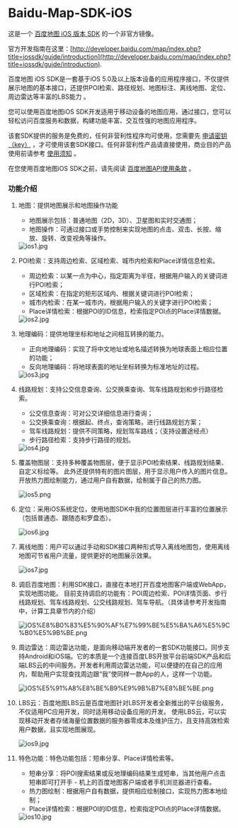 Baidu-Map-SDK-iOS
=================

这是一个 [百度地图 iOS 版本 SDK](http://developer.baidu.com/map/index.php?title=iossdk) 的一个非官方镜像。 

官方开发指南在这里：[http://developer.baidu.com/map/index.php?title=iossdk/guide/introduction](http://developer.baidu.com/map/index.php?title=iossdk/guide/introduction).

百度地图 iOS SDK是一套基于iOS 5.0及以上版本设备的应用程序接口，不仅提供展示地图的基本接口，还提供POI检索、路径规划、地图标注、离线地图、定位、周边雷达等丰富的LBS能力 。

您可以使用百度地图iOS SDK开发适用于移动设备的地图应用，通过接口，您可以轻松访问百度服务和数据，构建功能丰富、交互性强的地图应用程序。

该套SDK提供的服务是免费的，任何非营利性程序均可使用，您需要先 [申请密钥（key）](http://developer.baidu.com/map/ios-mobile-apply-key.htm) ，才可使用该套SDK接口。任何非营利性产品请直接使用，商业目的产品使用前请参考 [使用须知](http://developer.baidu.com/map/index.php?title=open/question) 。

在您使用百度地图iOS SDK之前，请先阅读 [百度地图API使用条款](http://developer.baidu.com/map/index.php?title=open/law) 。

### 功能介绍
1. 地图：提供地图展示和地图操作功能
	- 地图展示包括：普通地图（2D，3D）、卫星图和实时交通图；
	- 地图操作：可通过接口或手势控制来实现地图的点击、双击、长按、缩放、旋转、改变视角等操作。
	
	<img src="http://developer.baidu.com/map/static/img/ios1.jpg" alt="ios1.jpg">
	
2. POI检索：支持周边检索、区域检索、城市内检索和Place详情信息检索。
	- 周边检索：以某一点为中心，指定距离为半径，根据用户输入的关键词进行POI检索；
	- 区域检索：在指定的矩形区域内、根据关键词进行POI检索；
	- 城市内检索：在某一城市内，根据用户输入的关键字进行POI检索；
	- Place详情检索：根据POI的ID信息，检索指定POI点的Place详情数据。
	
	<img src="http://developer.baidu.com/map/static/img/ios2.jpg" alt="ios2.jpg">
	
3. 地理编码：提供地理坐标和地址之间相互转换的能力。
	- 正向地理编码：实现了将中文地址或地名描述转换为地球表面上相应位置的功能；
	- 反向地理编码：将地球表面的地址坐标转换为标准地址的过程。
	
	<img src="http://developer.baidu.com/map/static/img/ios3.jpg" alt="ios3.jpg">
	
4. 线路规划：支持公交信息查询、公交换乘查询、驾车线路规划和步行路径检索。
	- 公交信息查询：可对公交详细信息进行查询；
	- 公交换乘查询：根据起、终点，查询策略，进行线路规划方案；
	- 驾车线路规划：提供不同策略，规划驾车路线；（支持设置途经点）
	- 步行路径检索：支持步行路径的规划。
	
	<img src="http://developer.baidu.com/map/static/img/ios4.jpg" alt="ios4.jpg">
	
5. 覆盖物图层：支持多种覆盖物图层，便于显示POI检索结果、线路规划结果、自定义标绘等。 此外还提供特有的图片图层，用于显示用户传入的图片信息。开放热力图绘制能力，通过用户自有数据，绘制属于自己的热力图。

	<img src="http://wiki.lbsyun.baidu.com/cms/iossdk/img/ios5.png" alt="ios5.png">
	
6. 定位：采用iOS系统定位，使用地图SDK中我的位置图层进行丰富的位置展示（包括普通态、跟随态和罗盘态）。

	<img src="http://developer.baidu.com/map/static/img/ios6.jpg" alt="ios6.jpg">
	
7. 离线地图：用户可以通过手动和SDK接口两种形式导入离线地图包，使用离线地图可节省用户流量，提供更好的地图展示效果。

	<img src="http://wiki.lbsyun.baidu.com/cms/iossdk/img/ios7.jpg" alt="ios7.jpg">
	
8. 调启百度地图：利用SDK接口，直接在本地打开百度地图客户端或WebApp，实现地图功能。 目前支持调启的功能有：POI周边检索、POI详情页面、步行线路规划、驾车线路规划、公交线路规划、驾车导航。（具体请参考开发指南中，计算工具章节内的介绍）

	<img src="http://wiki.lbsyun.baidu.com/cms/iossdk/img/iOS%E8%B0%83%E5%90%AF%E7%99%BE%E5%BA%A6%E5%9C%B0%E5%9B%BE.png" alt="iOS%E8%B0%83%E5%90%AF%E7%99%BE%E5%BA%A6%E5%9C%B0%E5%9B%BE.png">
	
9. 周边雷达：周边雷达功能，是面向移动端开发者的一套SDK功能接口。同步支持Android和iOS端。它的本质是一个连接百度LBS开放平台前端SDK产品和后端LBS云的中间服务。开发者利用周边雷达功能，可以便捷的在自己的应用内，帮助用户实现查找周边跟“我”使同样一款App的人，这样一个功能。

	<img src="http://wiki.lbsyun.baidu.com/cms/iossdk/img/iOS%E5%91%A8%E8%BE%B9%E9%9B%B7%E8%BE%BE.png" alt="iOS%E5%91%A8%E8%BE%B9%E9%9B%B7%E8%BE%BE.png">

10. LBS云：百度地图LBS云是百度地图针对LBS开发者全新推出的平台级服务，不仅适用PC应用开发，同时适用移动设备应用的开发。 使用LBS云，可以实现移动开发者存储海量位置数据的服务器零成本及维护压力，且支持高效检索用户数据，且实现地图展现。

	<img src="http://wiki.lbsyun.baidu.com/cms/iossdk/img/ios9.jpg" alt="ios9.jpg">

11. 特色功能：特色功能包括：短串分享、Place详情检索等。
	- 短串分享：将POI搜索结果或反地理编码结果生成短串，当其他用户点击短串即可打开手	- 机上的百度地图客户端或者手机浏览器进行查看。
	- 热力图绘制：根据用户自有数据，提供相应绘制接口，实现热力图本地绘制；
	- Place详情检索：根据POI的ID信息，检索指定POI点的Place详情数据。
	<img src="http://developer.baidu.com/map/static/img/ios10.jpg" alt="ios10.jpg">